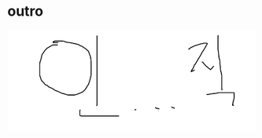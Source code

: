 # outro
[![가갸캌](https://github.com/vkrlvmdho/outro/blob/master/%E3%85%87%E3%85%88.png?raw=true)](https://youtu.be/kNXUBTNAD4w)

